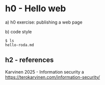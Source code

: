# h0 - Hello web 

a) h0 exercise: publishing a web page

b) code style

    $ ls
    hello-roda.md

## h2 - references 
Karvinen 2025 - Information security a https://terokarvinen.com/information-security/ 
